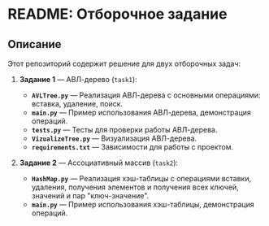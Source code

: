 # README: Отборочное задание

## Описание
Этот репозиторий содержит решение для двух отборочных задач:

1. **Задание 1** — АВЛ-дерево (`task1`):
   - **`AVLTree.py`** — Реализация АВЛ-дерева с основными операциями: вставка, удаление, поиск.
   - **`main.py`** — Пример использования АВЛ-дерева, демонстрация операций.
   - **`tests.py`** — Тесты для проверки работы АВЛ-дерева.
   - **`VizualizeTree.py`** — Визуализация АВЛ-дерева.
   - **`requirements.txt`** — Зависимости для работы с проектом.

2. **Задание 2** — Ассоциативный массив (`task2`):
   - **`HashMap.py`** — Реализация хэш-таблицы с операциями вставки, удаления, получения элементов и получения всех ключей, значений и пар "ключ-значение".
   - **`main.py`** — Пример использования хэш-таблицы, демонстрация операций.